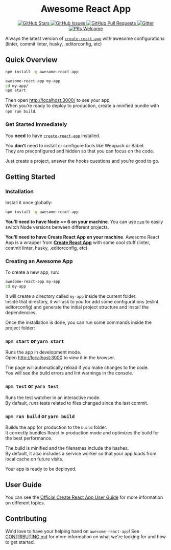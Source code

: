 <h1 align="center">Awesome React App</h1>


<p align="center">
  <a href="https://github.com/ifactory-solutions/awesome-react-app/stargazers">
    <img alt="GitHub Stars" src="https://img.shields.io/github/stars/ifactory-solutions/awesome-react-app.svg?style=social&label=Star">
  </a>
  <a href="https://github.com/ifactory-solutions/awesome-react-app/issues">
    <img alt="GitHub Issues" src="https://img.shields.io/github/issues/ifactory-solutions/awesome-react-app.svg?style=flat-square">
  </a>
  <a href="https://github.comifactory-solutions/awesome-react-app/pulls">
    <img alt="GitHub Pull Requests" src="https://img.shields.io/github/issues-pr-raw/ifactory-solutions/awesome-react-app.svg?style=flat-square">
  </a>
  <a href="https://gitter.im/ifactory-open-source/awesome-react-app">
    <img alt="Gitter" src="https://img.shields.io/gitter/room/nwjs/awesome-react-app.svg?style=flat-square">
  </a>
  <a href="http://makeapullrequest.com">
    <img alt="PRs Welcome" src="https://img.shields.io/badge/PRs-welcome-brightgreen.svg?style=flat-square">
  </a>
</p>


Always the latest version of [`create-react-app`](https://github.com/facebookincubator/create-react-app)  with awesome configurations (linter, commit linter, husky, .editorconfig, etc)


## Quick Overview

```sh
npm install -g awesome-react-app

awesome-react-app my-app
cd my-app/
npm start
```

Then open [http://localhost:3000/](http://localhost:3000/) to see your app.<br>
When you’re ready to deploy to production, create a minified bundle with `npm run build`.


### Get Started Immediately

You **need** to have [`create-react-app`](https://github.com/facebookincubator/create-react-app) installed.

You **don’t** need to install or configure tools like Webpack or Babel.<br>
They are preconfigured and hidden so that you can focus on the code.

Just create a project, answer the hooks questions and you’re good to go.

## Getting Started

### Installation

Install it once globally:

```sh
npm install -g awesome-react-app
```

**You’ll need to have Node >= 6 on your machine**. You can use [`nvm`](https://github.com/creationix/nvm#installation) to easily switch Node versions between different projects.

**You’ll need to have Create React App on your machine**. Awesome React App is
a wrapper from [**Create React App**](https://github.com/facebookincubator/create-react-app) with some cool stuff (linter, commit linter, husky, .editorconfig, etc).

### Creating an Awesome App

To create a new app, run:

```sh
awesome-react-app my-app
cd my-app
```

It will create a directory called `my-app` inside the current folder.<br>
Inside that directory, it will ask to you for add some configurations (eslint,
  editorconfig) and generate the initial project structure and install the dependencies.

Once the installation is done, you can run some commands inside the project folder:

### `npm start` or `yarn start`

Runs the app in development mode.<br>
Open [http://localhost:3000](http://localhost:3000) to view it in the browser.

The page will automatically reload if you make changes to the code.<br>
You will see the build errors and lint warnings in the console.


### `npm test` or `yarn test`

Runs the test watcher in an interactive mode.<br>
By default, runs tests related to files changed since the last commit.

### `npm run build` or `yarn build`

Builds the app for production to the `build` folder.<br>
It correctly bundles React in production mode and optimizes the build for the best performance.

The build is minified and the filenames include the hashes.<br>
By default, it also includes a service worker so that your app loads from local cache on future visits.

Your app is ready to be deployed.

## User Guide

You can see the [Official Create React App User Guide](https://github.com/facebookincubator/create-react-app/blob/master/packages/react-scripts/template/README.md) for more information on different topics.

## Contributing

We'd love to have your helping hand on `awesome-react-app`! See [CONTRIBUTING.md](CONTRIBUTING.md) for more information on what we're looking for and how to get started.
